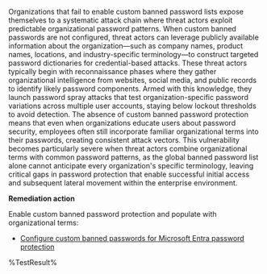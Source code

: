 Organizations that fail to enable custom banned password lists expose themselves to a systematic attack chain where threat actors exploit predictable organizational password patterns. When custom banned passwords are not configured, threat actors can leverage publicly available information about the organization—such as company names, product names, locations, and industry-specific terminology—to construct targeted password dictionaries for credential-based attacks. These threat actors typically begin with reconnaissance phases where they gather organizational intelligence from websites, social media, and public records to identify likely password components. Armed with this knowledge, they launch password spray attacks that test organization-specific password variations across multiple user accounts, staying below lockout thresholds to avoid detection. The absence of custom banned password protection means that even when organizations educate users about password security, employees often still incorporate familiar organizational terms into their passwords, creating consistent attack vectors. This vulnerability becomes particularly severe when threat actors combine organizational terms with common password patterns, as the global banned password list alone cannot anticipate every organization's specific terminology, leaving critical gaps in password protection that enable successful initial access and subsequent lateral movement within the enterprise environment.

**Remediation action**

Enable custom banned password protection and populate with organizational terms:
- [Configure custom banned passwords for Microsoft Entra password protection](https://learn.microsoft.com/entra/identity/authentication/tutorial-configure-custom-password-protection)

<!--- Results --->
%TestResult%
